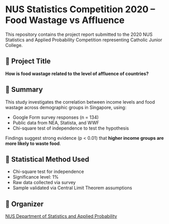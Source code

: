 # NUS Statistics Competition 2020 – Food Wastage vs Affluence

This repository contains the project report submitted to the 2020 NUS Statistics and Applied Probability Competition representing Catholic Junior College.

## 📌 Project Title
**How is food wastage related to the level of affluence of countries?**

## 📄 Summary
This study investigates the correlation between income levels and food wastage across demographic groups in Singapore, using:
- Google Form survey responses (n = 134)
- Public data from NEA, Statista, and WWF
- Chi-square test of independence to test the hypothesis

Findings suggest strong evidence (p < 0.01) that **higher income groups are more likely to waste food**.

## 🧪 Statistical Method Used
- Chi-square test for independence
- Significance level: 1%
- Raw data collected via survey
- Sample validated via Central Limit Theorem assumptions

## 🏫 Organizer
[NUS Department of Statistics and Applied Probability](https://www.stat.nus.edu.sg/wp-content/uploads/sites/8/2020/05/2020_Competition_Details.pdf)
